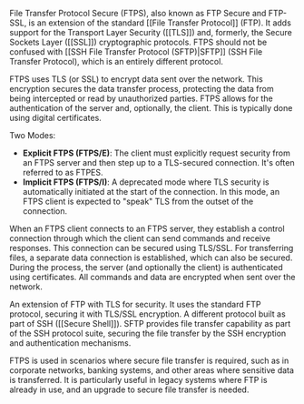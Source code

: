 File Transfer Protocol Secure (FTPS), also known as FTP Secure and FTP-SSL, is an extension of the standard [[File Transfer Protocol]] (FTP). It adds support for the Transport Layer Security ([[TLS]]) and, formerly, the Secure Sockets Layer ([[SSL]]) cryptographic protocols. FTPS should not be confused with [[SSH File Transfer Protocol (SFTP)|SFTP]] (SSH File Transfer Protocol), which is an entirely different protocol.

FTPS uses TLS (or SSL) to encrypt data sent over the network. This encryption secures the data transfer process, protecting the data from being intercepted or read by unauthorized parties. FTPS allows for the authentication of the server and, optionally, the client. This is typically done using digital certificates.

Two Modes:

- **Explicit FTPS (FTPS/E)**: The client must explicitly request security from an FTPS server and then step up to a TLS-secured connection. It's often referred to as FTPES.
- **Implicit FTPS (FTPS/I)**: A deprecated mode where TLS security is automatically initiated at the start of the connection. In this mode, an FTPS client is expected to "speak" TLS from the outset of the connection.

When an FTPS client connects to an FTPS server, they establish a control connection through which the client can send commands and receive responses. This connection can be secured using TLS/SSL. For transferring files, a separate data connection is established, which can also be secured. During the process, the server (and optionally the client) is authenticated using certificates. All commands and data are encrypted when sent over the network.

An extension of FTP with TLS for security. It uses the standard FTP protocol, securing it with TLS/SSL encryption. A different protocol built as part of SSH ([[Secure Shell]]). SFTP provides file transfer capability as part of the SSH protocol suite, securing the file transfer by the SSH encryption and authentication mechanisms.

FTPS is used in scenarios where secure file transfer is required, such as in corporate networks, banking systems, and other areas where sensitive data is transferred. It is particularly useful in legacy systems where FTP is already in use, and an upgrade to secure file transfer is needed.

